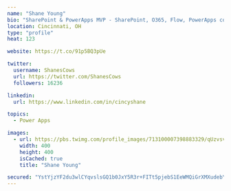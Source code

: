 ```yaml
---
name: "Shane Young"
bio: "SharePoint & PowerApps MVP - SharePoint, O365, Flow, PowerApps consulting? @PowerApps911 | Pure Snark? You found it."
location: Cincinnati, OH
type: "profile"
heat: 123

website: https://t.co/91p5BQ3pUe

twitter:
  username: ShanesCows
  url: https://twitter.com/ShanesCows
  followers: 16236

linkedin:
  url: https://www.linkedin.com/in/cincyshane

topics:
  - Power Apps

images:
  - url: https://pbs.twimg.com/profile_images/713100007398883329/qUzvsvQ3_400x400.jpg
    width: 400
    height: 400
    isCached: true
    title: "Shane Young"

secured: "YstYjzYF2du3wlCYqvslsGQ1b0JxY5R3r+FITt5pjebS1EeWMQiGrXMXudebYfJDZyioToINzHl/Hr8knm9hLP0sGcjGrmuAsXv1Qw+OTuh5dzQQo/9PeCuFc2WBy2hSESO52woPemjzcCQ46rrGTmZDst0gmujemOvtkdA9ZzpoHJ2SZLts0V8gCz1D+0PKhawcrLwqN3TeP3IvfRaugTJNBkOYWpmFNu+0DQrB7hyVlmfrl0/qBmySif9TbgY9pojOWjE/O1bVQZACbcrkj7aVThhpOskNvCuDqDTFyYth0Dp29IUAsls3CPr6i5EWqVj5CNu0yR2yjcXtXnFE686TJkNM/BsRm7c6DZLww9RfVdPUm5WSWmxK+g1+8z3kbJdgQEZV0uxmuuNmtFTkjhLVXxRmUi9yKWGO8LWQcMA=;K9CTqiKFMGS0J8U+C0/plA=="
---
```


